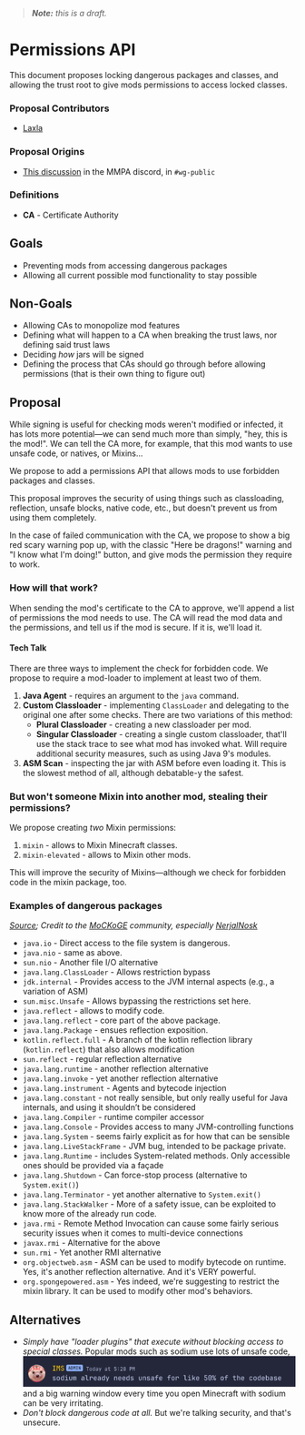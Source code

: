 > ***Note:** this is a draft.*
# Permissions API
This document proposes locking dangerous packages and classes, and allowing the trust root to give mods permissions to access locked classes.

### Proposal Contributors
- [Laxla](https://github.com/LaylaMeower)

### Proposal Origins
- [This discussion](https://discord.com/channels/1115852272245686334/1117392205787693107/1117454247529812115) in the MMPA discord, in `#wg-public`

### Definitions
- **CA** - Certificate Authority

## Goals
- Preventing mods from accessing dangerous packages
- Allowing all current possible mod functionality to stay possible

## Non-Goals
- Allowing CAs to monopolize mod features
- Defining what will happen to a CA when breaking the trust laws, nor defining said trust laws
- Deciding *how* jars will be signed
- Defining the process that CAs should go through before allowing permissions (that is their own thing to figure out)

## Proposal
While signing is useful for checking mods weren't modified or infected,
it has lots more potential—we can send much more than simply, "hey, this is the mod!".
We can tell the CA more, for example, that this mod wants to use unsafe code, or natives, or Mixins...

We propose to add a permissions API that allows mods to use forbidden packages and classes.

This proposal improves the security of using things such as classloading, reflection, unsafe blocks, native code, etc.,
but doesn't prevent us from using them completely.

In the case of failed communication with the CA, we propose to show a big red scary warning pop up,
with the classic "Here be dragons!" warning and "I know what I'm doing!" button, and give mods the permission they require to work.

### How will that work?

When sending the mod's certificate to the CA to approve, we'll append a list of permissions the mod needs to use.
The CA will read the mod data and the permissions, and tell us if the mod is secure.
If it is, we'll load it.

#### Tech Talk

There are three ways to implement the check for forbidden code.
We propose to require a mod-loader to implement at least two of them.
1. **Java Agent** - requires an argument to the `java` command.
2. **Custom Classloader** - implementing `ClassLoader` and delegating to the original one after some checks. There are two variations of this method:
   - **Plural Classloader** - creating a new classloader per mod.
   - **Singular Classloader** - creating a single custom classloader, that'll use the stack trace to see what mod has invoked what. Will require additional security measures, such as using Java 9's modules.
3. **ASM Scan** - inspecting the jar with ASM before even loading it. This is the slowest method of all, although debatable-y the safest. 

### But won't someone Mixin into another mod, stealing their permissions?

We propose creating *two* Mixin permissions:
1. `mixin` - allows to Mixin Minecraft classes.
2. `mixin-elevated` - allows to Mixin other mods.

This will improve the security of Mixins—although we check for forbidden code in the mixin package, too.

### Examples of dangerous packages
 *[Source](https://docs.google.com/document/d/1EpynBXdKLD69F0F0nk-Sph3FXd18IMs8PhXENB7dl6g/edit#heading=h.b4y2p3mjmgab); Credit to the [MoCKoGE](https://GitHub.com/LaylaMeower/MoCKoGE) community, especially [NerjalNosk](https://github.com/NerjalNosk)*
* `java.io` - Direct access to the file system is dangerous.
* `java.nio` - same as above.
* `sun.nio` - Another file I/O alternative
* `java.lang.ClassLoader` - Allows restriction bypass
* `jdk.internal` - Provides access to the JVM internal aspects (e.g., a variation of ASM)
* `sun.misc.Unsafe` - Allows bypassing the restrictions set here.
* `java.reflect` - allows to modify code.
* `java.lang.reflect` - core part of the above package.
* `java.lang.Package` - ensues reflection exposition.
* `kotlin.reflect.full` - A branch of the kotlin reflection library (`kotlin.reflect`) that also allows modification
* `sun.reflect` - regular reflection alternative
* `java.lang.runtime` - another reflection alternative
* `java.lang.invoke` - yet another reflection alternative
* `java.lang.instrument` - Agents and bytecode injection
* `java.lang.constant` - not really sensible, but only really useful for Java internals, and using it shouldn’t be considered
* `java.lang.Compiler` - runtime compiler accessor
* `java.lang.Console` - Provides access to many JVM-controlling functions
* `java.lang.System` - seems fairly explicit as for how that can be sensible
* `java.lang.LiveStackFrame` - JVM bug, intended to be package private.
* `java.lang.Runtime` - includes System-related methods. Only accessible ones should be provided via a façade
* `java.lang.Shutdown` - Can force-stop process (alternative to `System.exit()`)
* `java.lang.Terminator` - yet another alternative to `System.exit()`
* `java.lang.StackWalker` - More of a safety issue, can be exploited to know more of the already run code.
* `java.rmi` - Remote Method Invocation can cause some fairly serious security issues when it comes to multi-device connections
* `javax.rmi` - Alternative for the above
* `sun.rmi` - Yet another RMI alternative
* `org.objectweb.asm` - ASM can be used to modify bytecode on runtime. Yes, it's another reflection alternative. And it's VERY powerful.
* `org.spongepowered.asm` - Yes indeed, we're suggesting to restrict the mixin library. It can be used to modify other mod's behaviors.

## Alternatives
- _Simply have "loader plugins" that execute without blocking access to special classes._
  Popular mods such as sodium use lots of unsafe code,
  ![Discord message from IMS](soidum_unsafe.png)
  and a big warning window every time you open Minecraft with sodium can be very irritating.
- *Don't block dangerous code at all.* But we're talking security, and that's unsecure.
